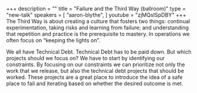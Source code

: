 +++
description = ""
title = "Failure and the Third Way (ballroom)"
type = "new-talk"
speakers = [
        "aaron-blythe",
]
youtube = "zjMQslSpDBY"
+++
The Third Way is about creating a culture that fosters two things: continual experimentation, taking risks and learning from failure; and understanding that repetition and practice is the prerequisite to mastery. In operations we often focus on “keeping the lights on”.

We all have Technical Debt. Technical Debt has to be paid down. But which projects should we focus on? We have to start by identifying our constraints. By focusing on our constraints we can prioritize not only the work that we release, but also the technical debt projects that should be worked. These projects are a great place to introduce the idea of a safe place to fail and iterating based on whether the desired outcome is met.